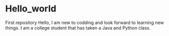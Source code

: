 # Hello_world
First repository
Hello, I am new to codding and look forward to learning new things. I am a college student that has taken a Java and Python class.
